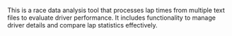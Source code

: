 
This is a race data analysis tool that processes lap times from multiple text files to evaluate driver performance. It includes functionality to manage driver details and compare lap statistics effectively.
